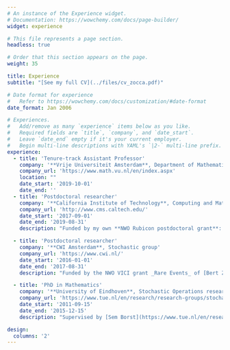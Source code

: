 ```yaml
---
# An instance of the Experience widget.
# Documentation: https://wowchemy.com/docs/page-builder/
widget: experience

# This file represents a page section.
headless: true

# Order that this section appears on the page.
weight: 35

title: Experience
subtitle: "[See my full CV](../files/cv_zocca.pdf)"

# Date format for experience
#   Refer to https://wowchemy.com/docs/customization/#date-format
date_format: Jan 2006

# Experiences.
#   Add/remove as many `experience` items below as you like.
#   Required fields are `title`, `company`, and `date_start`.
#   Leave `date_end` empty if it's your current employer.
#   Begin multi-line descriptions with YAML's `|2-` multi-line prefix.
experience:
  - title: 'Tenure-track Assistant Professor'
    company: '**Vrije Universiteit Amsterdam**, Department of Mathematics'
    company_url: 'https://www.math.vu.nl/en/index.aspx'
    location: ""
    date_start: '2019-10-01'
    date_end: ''
  - title: 'Postdoctoral researcher'
    company: '**California Institute of Technology**, Computing and Mathematical Sciences Department'
    company_url: 'http://www.cms.caltech.edu/'
    date_start: '2017-09-01'
    date_end: '2019-08-31'
    description: "Funded by my own **NWO Rubicon postdoctoral grant**: _Renewables and uncertainty in future power systems: Mathematical challenges and solutions_ . I worked with [Adam Wierman](http://users.cms.caltech.edu/~adamw/) and [Steven Low](http://ee.caltech.edu/people/slow) at the Computing and Mathematical Sciences department. I also joined the [Resnick Institute for Sustainability](https://resnick.caltech.edu/) as an affiliate postdoctoral fellow."

  - title: 'Postdoctoral researcher'
    company: '**CWI Amsterdam**, Stochastic group'
    company_url: 'https://www.cwi.nl/'
    date_start: '2016-01-01'
    date_end: '2017-08-31'
    description: "Funded by the NWO VICI grant _Rare Events_ of [Bert Zwart](https://www.cwi.nl/people/bert-zwart)"

  - title: 'PhD in Mathematics'
    company: '**University of Eindhoven**, Stochastic Operations research group'
    company_url: 'https://www.tue.nl/en/research/research-groups/stochastic-operations-research/'
    date_start: '2011-09-15'
    date_end: '2015-12-15'
    description: "Supervised by [Sem Borst](https://www.tue.nl/en/research/researchers/sem-borst/), [Johan van Leeuwaarden](https://www.tue.nl/en/research/researchers/johan-van-leeuwaarden/) and Francesca Nardi"

design:
  columns: '2'
---
```

